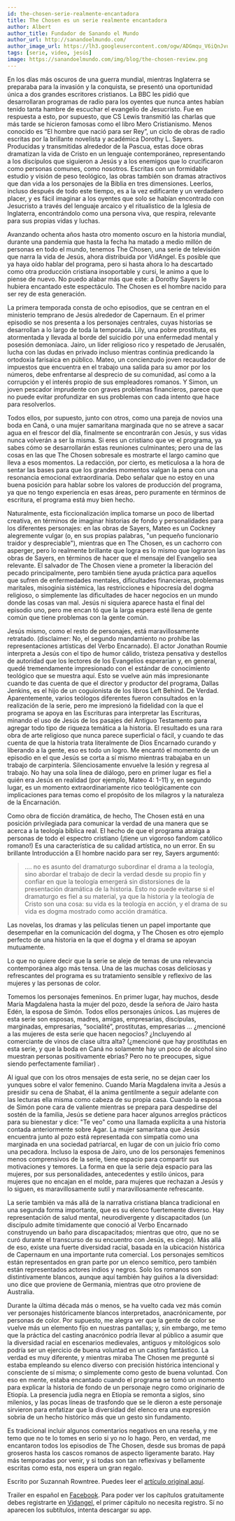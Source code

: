```yaml
---
id: the-chosen-serie-realmente-encantadora
title: The Chosen es un serie realmente encantadora
author: Albert
author_title: Fundador de Sanando el Mundo
author_url: http://sanandoelmundo.com/
author_image_url: https://lh3.googleusercontent.com/ogw/ADGmqu_V6iQnJvuIOUFQJ8ebZQW6vvBd8lk0fipmF92Z
tags: [serie, video, jesús]
image: https://sanandoelmundo.com/img/blog/the-chosen-review.png
--- 
```


En los días más oscuros de una guerra mundial, mientras Inglaterra se preparaba para la invasión y la conquista, se presentó una oportunidad única a dos grandes escritores cristianos. La BBC les pidió que desarrollaran programas de radio para los oyentes que nunca antes habían tenido tanta hambre de escuchar el evangelio de Jesucristo. Fue en respuesta a esto, por supuesto, que CS Lewis transmitió las charlas que más tarde se hicieron famosas como el libro Mero Cristianismo. Menos conocido es “El hombre que nació para ser Rey”, un ciclo de obras de radio escritas por la brillante novelista y académica Dorothy L. Sayers. Producidas y transmitidas alrededor de la Pascua, estas doce obras dramatizan la vida de Cristo en un lenguaje contemporáneo, representando a los discípulos que siguieron a Jesús y a los enemigos que lo crucificaron como personas comunes, como nosotros. Escritas con un formidable estudio y visión de peso teológico, las obras también son dramas atractivos que dan vida a los personajes de la Biblia en tres dimensiones. Leerlos, incluso después de todo este tiempo, es a la vez edificante y un verdadero placer, y es fácil imaginar a los oyentes que solo se habían encontrado con Jesucristo a través del lenguaje arcaico y el ritualistico de la Iglesia de Inglaterra, encontrándolo como una persona viva, que respira, relevante para sus propias vidas y luchas.

Avanzando ochenta años hasta otro momento oscuro en la historia mundial, durante una pandemia que hasta la fecha ha matado a medio millón de personas en todo el mundo, tenemos The Chosen, una serie de televisión que narra la vida de Jesús, ahora distribuida por VidAngel. Es posible que ya haya oído hablar del programa, pero si hasta ahora lo ha descartado como otra producción cristiana insoportable y cursi, le animo a que lo piense de nuevo. No puedo alabar más que este: a Dorothy Sayers le hubiera encantado este espectáculo. The Chosen es el hombre nacido para ser rey de esta generación.

<!--truncate-->

La primera temporada consta de ocho episodios, que se centran en el ministerio temprano de Jesús alrededor de Capernaum. En el primer episodio se nos presenta a los personajes centrales, cuyas historias se desarrollan a lo largo de toda la temporada. Lily, una pobre prostituta, es atormentada y llevada al borde del suicidio por una enfermedad mental y posesión demoníaca. Jairo, un líder religioso rico y respetado de Jerusalén, lucha con las dudas en privado incluso mientras continúa predicando la ortodoxia farisaica en público. Mateo, un concienzudo joven recaudador de impuestos que encuentra en el trabajo una salida para su amor por los números, debe enfrentarse al desprecio de su comunidad, así como a la corrupción y el interés propio de sus empleadores romanos. Y Simon, un joven pescador imprudente con graves problemas financieros, parece que no puede evitar profundizar en sus problemas con cada intento que hace para resolverlos.

Todos ellos, por supuesto, junto con otros, como una pareja de novios una boda en Caná, o una mujer samaritana marginada que no se atreve a sacar agua en el frescor del día, finalmente se encontrarán con Jesús, y sus vidas nunca volverán a ser la misma. Si eres un cristiano que ve el programa, ya sabes cómo se desarrollarán estas reuniones culminantes; pero una de las cosas en las que The Chosen sobresale es mostrarte el largo camino que lleva a esos momentos. La redacción, por cierto, es meticulosa a la hora de sentar las bases para que los grandes momentos valgan la pena con una resonancia emocional extraordinaria. Debo señalar que no estoy en una buena posición para hablar sobre los valores de producción del programa, ya que no tengo experiencia en esas áreas, pero puramente en términos de escritura, el programa está muy bien hecho.

Naturalmente, esta ficcionalización implica tomarse un poco de libertad creativa, en términos de imaginar historias de fondo y personalidades para los diferentes personajes: en las obras de Sayers, Mateo es un Cockney alegremente vulgar (o, en sus propias palabras, "un pequeño funcionario traidor y despreciable"), mientras que en The Chosen, es un cachorro con asperger, pero lo realmente brillante que logra es lo mismo que lograron las obras de Sayers, en términos de hacer que el mensaje del Evangelio sea relevante. El salvador de The Chosen viene a prometer la liberación del pecado principalmente, pero también tiene ayuda práctica para aquellos que sufren de enfermedades mentales, dificultades financieras, problemas maritales, misoginia sistémica, las restricciones e hipocresía del dogma religioso, o simplemente las dificultades de hacer negocios en un mundo donde las cosas van mal. Jesús ni siquiera aparece hasta el final del episodio uno, pero me encan tó que la larga espera esté llena de gente común que tiene problemas con la gente común.

Jesús mismo, como el resto de personajes, está maravillosamente retratado. (disclaimer: No, el segundo mandamiento no prohíbe las representaciones artísticas del Verbo Encarnado). El actor Jonathan Roumie interpreta a Jesús con el tipo de humor cálido, tristeza pensativa y destellos de autoridad que los lectores de los Evangelios esperarían y, en general, quedé tremendamente impresionado con el estándar de conocimiento teológico que se muestra aquí. Esto se vuelve aún más impresionante cuando te das cuenta de que el director y productor del programa, Dallas Jenkins, es el hijo de un coguionista de los libros Left Behind. De Verdad. Aparentemente, varios teólogos diferentes fueron consultados en la realización de la serie, pero me impresionó la fidelidad con la que el programa se apoya en las Escrituras para interpretar las Escrituras, minando el uso de Jesús de los pasajes del Antiguo Testamento para agregar todo tipo de riqueza temática a la historia. El resultado es una rara obra de arte religioso que nunca parece superficial o fácil, y cuando te das cuenta de que la historia trata literalmente de Dios Encarnado curando y liberando a la gente, eso es todo un logro. Me encantó el momento de un episodio en el que Jesús se corta a sí mismo mientras trabajaba en un trabajo de carpintería. Silenciosamente envuelve la lesión y regresa al trabajo. No hay una sola línea de diálogo, pero en primer lugar es fiel a quién era Jesús en realidad (por ejemplo, Mateo 4: 1-11) y, en segundo lugar, es un momento extraordinariamente rico teológicamente con implicaciones para temas como el propósito de los milagros y la naturaleza de la Encarnación.

Como obra de ficción dramática, de hecho, The Chosen está en una posición privilegiada para comunicar la verdad de una manera que se acerca a la teología bíblica real. El hecho de que el programa atraiga a personas de todo el espectro cristiano (¡tiene un vigoroso fandom católico romano!) Es una característica de su calidad artística, no un error. En su brillante Introducción a El hombre nacido para ser rey, Sayers argumentó:

> .... no es asunto del dramaturgo subordinar el drama a la teología, sino abordar el trabajo de decir la verdad desde su propio fin y confiar en que la teología emergerá sin distorsiones de la presentación dramática de la historia. Esto no puede evitarse si el dramaturgo es fiel a su material, ya que la historia y la teología de Cristo son una cosa: su vida es la teología en acción, y el drama de su vida es dogma mostrado como acción dramática.

Las novelas, los dramas y las películas tienen un papel importante que desempeñar en la comunicación del dogma, y ​​The Chosen es otro ejemplo perfecto de una historia en la que el dogma y el drama se apoyan mutuamente.

Lo que no quiere decir que la serie se aleje de temas de una relevancia contemporánea algo más tensa. Una de las muchas cosas deliciosas y refrescantes del programa es su tratamiento sensible y reflexivo de las mujeres y las personas de color.

Tomemos los personajes femeninos. En primer lugar, hay muchos, desde María Magdalena hasta la mujer del pozo, desde la señora de Jairo hasta Edén, la esposa de Simón. Todos ellos personajes únicos. Las mujeres de esta serie son esposas, madres, amigas, empresarias, discípulas, marginadas, empresarias, “socialité”, prostitutas, empresarias ... ¿mencioné a las mujeres de esta serie que hacen negocios? ¿Incluyendo al comerciante de vinos de clase ultra alta? (¿mencioné que hay prostitutas en esta serie, y que la boda en Caná no solamente hay un poco de alcohol sino muestran personas positivamente ebrias? Pero no te preocupes, sigue siendo perfectamente familiar) .

Al igual que con los otros mensajes de esta serie, no se dejan caer los yunques sobre el valor femenino. Cuando María Magdalena invita a Jesús a presidir su cena de Shabat, él la anima gentilmente a seguir adelante con las lecturas ella misma como cabeza de su propia casa. Cuando la esposa de Simón pone cara de valiente mientras se prepara para despedirse del sostén de la familia, Jesús se detiene para hacer algunos arreglos prácticos para su bienestar y dice: "Te veo" como una llamada explícita a una historia contada anteriormente sobre Agar. La mujer samaritana que Jesús encuentra junto al pozo está representada con simpatía como una marginada en una sociedad patriarcal, en lugar de con un juicio frío como una pecadora. Incluso la esposa de Jairo, uno de los personajes femeninos menos comprensivos de la serie, tiene espacio para compartir sus motivaciones y temores. La forma en que la serie deja espacio para las mujeres, por sus personalidades, antecedentes y estilo únicos, para mujeres que no encajan en el molde, para mujeres que rechazan a Jesús y lo siguen, es maravillosamente sutil y maravillosamente refrescante.


La serie también va más allá de la narrativa cristiana blanca tradicional en una segunda forma importante, que es su elenco fuertemente diverso. Hay representación de salud mental, neurodivergente y discapacitados (un discípulo admite tímidamente que conoció al Verbo Encarnado construyendo un baño para discapacitados; mientras que otro, que no se curó durante el transcurso de su encuentro con Jesús, es ciego). Más allá de eso, existe una fuerte diversidad racial, basada en la ubicación histórica de Capernaum en una importante ruta comercial. Los personajes semíticos están representados en gran parte por un elenco semítico, pero también están representados actores indios y negros. Solo los romanos son distintivamente blancos, aunque aquí también hay guiños a la diversidad: uno dice que proviene de Germania, mientras que otro proviene de Australia.

Durante la última década más o menos, se ha vuelto cada vez más común ver personajes históricamente blancos interpretados, anacrónicamente, por personas de color. Por supuesto, me alegra ver que la gente de color se vuelve más un elemento fijo en nuestras pantallas; y, sin embargo, me temo que la práctica del casting anacrónico podría llevar al público a asumir que la diversidad racial en escenarios medievales, antiguos y mitológicos solo podría ser un ejercicio de buena voluntad en un casting fantástico. La verdad es muy diferente, y mientras miraba The Chosen me pregunté si estaba empleando su elenco diverso con precisión histórica intencional y consciente de sí misma; o simplemente como gesto de buena voluntad. Con eso en mente, estaba encantado cuando el programa se tomó un momento para explicar la historia de fondo de un personaje negro como originario de Etiopía. La presencia judía negra en Etiopía se remonta a siglos, sino milenios, y las pocas líneas de trasfondo que se le dieron a este personaje sirvieron para enfatizar que la diversidad del elenco era una expresión sobria de un hecho histórico más que un gesto sin fundamento.

Es tradicional incluir algunos comentarios negativos en una reseña, y me temo que no te lo tomes en serio si yo no lo hago. Pero, en verdad, me encantaron todos los episodios de The Chosen, desde sus bromas de papá groseros hasta los cascos romanos de aspecto ligeramente barato. Hay más temporadas por venir, y si todas son tan reflexivas y bellamente escritas como esta, nos espera un gran regalo. 

<div class="alert alert--secondary" role="info">
  Escrito por Suzannah Rowntree. Puedes leer el <a href="https://www.lambsreign.com/blog/the-chosen-review">artículo original aquí</a>.
</div> 
<p></p>
<div class="alert alert--info" role="info">
  Trailer en español en <a href="https://www.facebook.com/watch/?v=479257582677322">Facebook</a>. Para poder ver los capítulos gratuitamente debes registrarte en <a href="http://thechosen.tv/?locale=es">Vidangel</a>, el primer cápitulo no necesita registro. Sí no aparecen los subtítulos, intenta descargar su app. 
</div> 